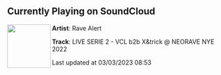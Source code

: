 ## Currently Playing on SoundCloud

[<img align="left" width="100" src="https://i1.sndcdn.com/artworks-VZFR5zqXo35QZSkt-sLskSw-t500x500.jpg">](https://soundcloud.com/rave_alert/live-serie-2-vcl-b2b-xtrick-neorave-nye-2022)

**Artist**: Rave Alert 

**Track**: LIVE SERIE 2 - VCL b2b X&trick @ NEORAVE NYE 2022

Last updated at 03/03/2023 08:53
